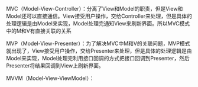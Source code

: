 MVC（Model-View-Controller）：分离了View和Model的职责，但是View和Model还可以直接通信。View接受用户操作，交给Controller来处理，但是具体的处理逻辑是由Model来实现，Model处理完通知View来刷新界面。所以MVC模式中的M和V有直接关联的关系



MVP（Model-View-Presenter）：为了解决MVC中M和V的关联问题，MVP模式就出现了，View接受用户操作，交给Presenter来处理，但是具体的处理逻辑是由Model来实现，Model处理完利用接口回调的方式把接口回调到Presenter，然后Presenter将结果回调到View上刷新界面。



MVVM（Model-View-ViewModel）：